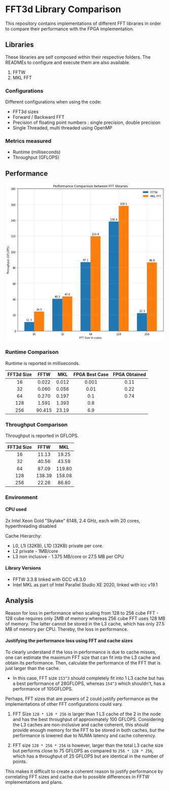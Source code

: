 # FFT3d Library Comparison

This repository contains implementations of different FFT libraries in
order to compare their performance with the FPGA implementation.

## Libraries 
These libraries are self composed within their respective folders. The READMEs
to configure and execute them are also available.

1. FFTW
2. MKL FFT

### Configurations
Different configurations when using the code:

- FFT3d sizes
- Forward / Backward FFT
- Precision of floating point numbers : single precision, double precision
- Single Threaded, multi threaded using OpenMP

### Metrics measured

- Runtime (milliseconds)
- Throughput (GFLOPS)

## Performance

![Performance Comparison](common/fftw_mkl_perf.png)

### Runtime Comparison

Runtime is reported in milliseconds.

| FFT3d Size |   FFTW   |    MKL   | FPGA Best Case |  FPGA Obtained |
|:----------:|:--------:|:--------:|:--------------:|:--------------:|
|     16     |   0.022  |  0.012   |    0.001       |     0.11       |
|     32     |   0.060  |  0.056   |    0.01        |     0.22       |
|     64     |   0.270  |  0.197   |    0.1         |     0.74       |
|     128    |   1.591  |  1.393   |    0.8         |                |
|     256    |  90.415  |  23.19   |    6.9         |                |

### Throughput Comparison

Throughput is reported in GFLOPS.

| FFT3d Size |   FFTW   |    MKL   |
|:----------:|:--------:|:--------:|
|     16     |   11.13  |  19.25   |
|     32     |   40.56  |  43.58   |
|     64     |   87.09  | 119.80   |
|     128    |  138.39  | 158.08   |
|     256    |   22.26  |  86.80   |

### Environment

#### CPU used 

2x Intel Xeon Gold "Skylake" 6148, 2.4 GHz, each with 20 cores, hyperthreading disabled

Cache Hierarchy:

- L0, L1I (32KB), L1D (32KB) private per core.
- L2 private - 1MB/core
- L3 non inclusive - 1.375 MB/core or 27.5 MB per CPU

#### Library Versions

- FFTW 3.3.8 linked with GCC v8.3.0
- Intel MKL as part of Intel Parallel Studio XE 2020, linked with icc v19.1

## Analysis

Reason for loss in performance when scaling from 128 to 256 cube FFT - 128 cube requires only 2MB of memory whereas 256 cube FFT uses 128 MB of memory. The latter cannot be stored in the L3 cache, which has only 27.5 MB of memory per CPU. Thereby, the loss in performance.

#### Justifying the performance loss using FFT and cache sizes

To clearly understand if the loss in performance is due to cache misses, one can estimate the maximum FFT size that can fit into the L3 cache and obtain its performance. Then, calculate the performance of the FFT that is just larger than the cache.

- In this case, FFT size `153^3` should completely fit into 1 L3 cache but has a best performance of 28GFLOPS, whereas `154^3` which shouldn't, has a performance of 105GFLOPS.

Perhaps, FFT sizes that are powers of 2 could justify performance as the implementations of other FFT configurations could vary.

1. FFT Size `128 * 128 * 256` is larger than 1 L3 cache of the 2 in the node and has the best throughput of approximately 100 GFLOPS. Considering the L3 caches are non-inclusive and cache coherent, this should provide enough memory for the FFT to be stored in both caches, but the performance is lowered due to NUMA latency and cache coherency.

2. FFT size `128 * 256 * 256` is however, larger than the total L3 cache size but performs close to 75 GFLOPS as compared to `256 * 128 * 256`, which has a throughput of 25 GFLOPS but are identical in the number of points.

This makes it difficult to create a coherent reason to justify performance by correlating FFT sizes and cache due to possible differences in FFTW implementations and plans.
